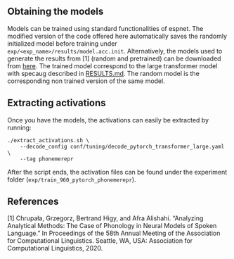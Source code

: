 ## Obtaining the models

Models can be trained using standard functionalities of espnet. The modified
version of the code offered here automatically saves the randomly initialized
model before training under `exp/<exp_name>/results/model.acc.init`.
Alternatively, the models used to generate the results from [1] (random and
pretrained) can be downloaded from [here](). The trained model correspond to
the large transformer model with specaug described in
[RESULTS.md](https://github.com/bhigy/espnet/blob/phoneme-repr/egs/librispeech/asr1/RESULTS.md#pytorch-large-transformer-with-specaug-4-gpus--large-lm).
The random model is the corresponding non trained version of the same model.

## Extracting activations

Once you have the models, the activations can easily be extracted by running:
```
./extract_activations.sh \
    --decode_config conf/tuning/decode_pytorch_transformer_large.yaml \
    --tag phonemerepr
```

After the script ends, the activation files can be found under the experiment
folder (`exp/train_960_pytorch_phonemerepr`).

## References

[1] Chrupała, Grzegorz, Bertrand Higy, and Afra Alishahi. “Analyzing Analytical Methods: The Case of Phonology in Neural Models of Spoken Language.” In Proceedings of the 58th Annual Meeting of the Association for Computational Linguistics. Seattle, WA, USA: Association for Computational Linguistics, 2020.
